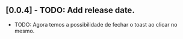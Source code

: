 ## [0.0.4] - TODO: Add release date.

* TODO: Agora temos a possibilidade de fechar o toast ao clicar no mesmo.
